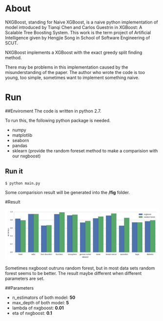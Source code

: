 # About
NXGBoost, standing for Naive XGBoost, is a naive python implementation of model introduced by Tianqi Chen and Carlos Guestrin in XGBoost: A Scalable Tree Boosting System. This work is the term project of Artificial Intelligence given by Hengjie Song in School of Software Engineering of SCUT.

NXGBoost implements a XGBoost with the exact greedy split finding method.

There may be problems in this implementation caused by the misunderstanding of the paper. The author who wrote the code is too young, too simple, sometimes want to implement something naive.

# Run
##Enviroment
The code is written in python 2.7.

To run this, the following python package is needed.

- numpy 
- matplotlib
- seaborn 
- pandas
- sklearn (provide the random foreset method to make a comparision with our nxgboost)

## Run it

```
$ python main.py
```
Some comparision result will be generated into the **/fig** folder.

#Result

![Result](https://github.com/Enhuiz/nxgboost/blob/master/fig/result.png)

Sometimes nxgboost outruns random forest, but in most data sets random forest seems to be better. The result maybe different when different parameters are set.

##Parameters
- n_estimators of both model:  **50**
- max_depth of both model:     **5**
- lambda of nxgboost:          **0.01**
- eta of nxgboost:             **0.1**
